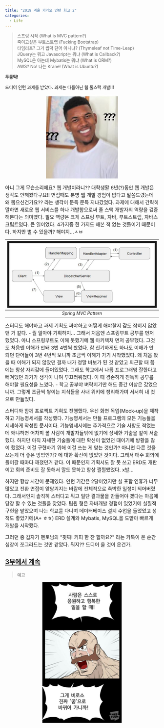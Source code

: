 ```yaml
---
title: "2019 겨울 카카오 인턴 회고 2"
categories:
  - Life
---
```

> 스프링 시작 (What is MVC pattern?)<br>
> 죽이고싶은 부트스트랩 (Fucking Bootstrap)<br>
> 타임리프? 그거 씹덕 단어 아니냐? (Thymeleaf not Time-Leap)<br>
> JQuery는 뭐고 Javascript는 뭐냐 (What is Callback?)<br>
> MySQL은 아는데 Mybatis는 뭐냐 (What is ORM?)<br>
> AWS? No! 나는 Krane! (What is Ubuntu?)<br>

<span style="font-size:medium"><strong><p>두둥탁!</p></strong> 드디어 인턴 과제를 받았다. 과제는 다름아닌 웹 풀스택 개발!!!</span>

<p align="center"><img src="/assets/images/jjal/black_wtf.jpg" alt="읭 뭐라구요?"/></p>

<span style="font-size:medium">아니 그게 무슨소리에요? 웹 개발이라니?? 대학생활 6년(?)동안 웹 개발은 생각도 안해봤다구요!! 면접때도 분명 웹 개발 경험이 없다고 말씀드렸는데 왜 뽑으신건가요?? 라는 생각이 문득 문득 지나갔었다. 과제에 대해서 간략히 말하면 새로운 웹 서비스를 하나 개발함으로써 풀 스택 개발자의 역량을 검증해본다는 의미였다. 필요 역량은 크게 스프링 부트, 자바, 부트스트랩, 자바스크립트였다. 큰 일이었다. 4가지중 한 가지도 해본 적 없는 것들이기 때문이다. 하지만 별 수 있을까? 해야지...ㅅㅂ</span>

|![Spring_MVC](/assets/images/post-intern/spring_mvc.jpg)|
|:--:|
|*Spring MVC Pattern*|

<span style="font-size:medium">스터디도 해야하고 과제 기획도 짜야하고 어떻게 해야할지 감도 잡히지 않았던 거 같다. - 뭘 알아야 기획하지... 그래서 처음엔 스프링부트 공부를 먼저 했었다. 아니 스프링부트도 이해 못했기에 웹 아키텍처 먼저 공부했다. 그것도 처음엔 이해가 안돼 3번 4번씩 봤었다. 참 신기하게도 하나도 이해가 안 되던 단어들이 3번 4번씩 보니까 조금씩 이해가 가기 시작했었다. 왜 처음 봤을 때 이해가 되지 않았던 걸까 내가 정말 바보가 된 것 같았고 퇴근할 때 쯤에는 항상 자괴감에 들어있었다. 그래도 학교에서 나름 프로그래밍 잘한다고 뻐겨댔던 과거가 생각이 나며 부끄러워졌다. 이 때 겸손하게 진득히 공부를 해야할 필요성을 느꼈다. - 학교 공부야 벼락치기만 해도 중간 이상은 갔었으니까. 그렇게 조금씩 쌓이는 지식들을 사내 위키에 정리해가며 서서히 내 것으로 만들었다. </span>

<span style="font-size:medium">스터디와 함께 프로젝트 기획도 진행했다. 우선 화면 목업(Mock-up)을 제작하고 기능명세서를 작성했다. 기능명세서는 만들 프로그램의 모든 기능들을 세세하게 작성한 문서이다. 기능명세서에는 추가적으로 기술 사항도 적었는데 왜냐하면 어차피 볼 사람이 개발자들밖에 없기에 상세한 기술을 같이 서술했다. 하지만 아직 자세한 기술들에 대한 확신이 없었던 때이기에 방황을 많이 했었다. 이걸 구현하기 위해 이걸 쓰는 게 맞는 것인가? 아니면 다른 것을 쓰는게 더 좋은 방법인가? 에 대한 확신이 없었던 것이다. 그래서 매주 회의에 들어갈 때마다 깨졌던거 같다. 이 때문인지 기획서도 잘 못 쓰고 ERD도 개판이고 회의 준비도 잘 못해서 말도 못하고 항상 쩔쩔맸었다. x발...</span>

<span style="font-size:medium">하지만 항상 시간이 문제였다. 인턴 기간은 2달이었지만 설 포함 연휴가 너무 많았고 전환 면접이 앞당겨지는 바람에 전체적으로 촉박한 일정이 되어버렸다. 그래서인지 솔직히 스터디고 뭐고 일단 결과물을 만들어야 겠다는 마음에 당장 할 수 있는 것들을 찾았다. 팀원 형은 자바개발 경험이 있었기에 실질적 구현을 맡았으며 나는 학교를 다니며 데이터베이스 설계 수업을 들었었고 성적도 좋았기에(A+ ㅎㅎ) ERD 설계와 Mybatis, MySQL을 도맡아 빠르게 개발을 시작했다.  </span>

<span style="font-size:medium">그러던 중 갑자기 멘토님의 "핏짜! 커피 한 잔 할까요?" 라는 카톡이 온 순간 심장이 쪼그라드는 것만 같았다. 뭐지?? 드디어 올 것이 온건가.</span>

## [3부에서 계속](#)
> 예고<br>
<p align="center"><img src="/assets/images/post-intern/dream.jpg" style="width:260px; height=auto"/></p>